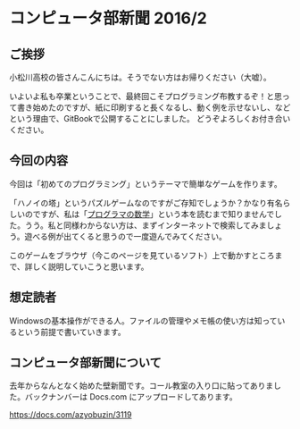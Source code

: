 # コンピュータ部新聞 2016/2
## ご挨拶
小松川高校の皆さんこんにちは。そうでない方はお帰りください（大嘘）。

いよいよ私も卒業ということで、最終回こそプログラミング布教するぞ！と思って書き始めたのですが、紙に印刷すると長くなるし、動く例を示せないし、などという理由で、GitBookで公開することにしました。
どうぞよろしくお付き合いください。

## 今回の内容
今回は「初めてのプログラミング」というテーマで簡単なゲームを作ります。

「ハノイの塔」というパズルゲームなのですがご存知でしょうか？かなり有名らしいのですが、私は「[プログラマの数学](http://www.amazon.co.jp/gp/product/4797329734/ref=as_li_ss_tl?ie=UTF8&camp=247&creative=7399&creativeASIN=4797329734&linkCode=as2&tag=azyobuzin01-22)」という本を読むまで知りませんでした。うう。私と同様わからない方は、まずインターネットで検索してみましょう。遊べる例が出てくると思うので一度遊んでみてください。

このゲームをブラウザ（今このページを見ているソフト）上で動かすところまで、詳しく説明していこうと思います。

## 想定読者
Windowsの基本操作ができる人。ファイルの管理やメモ帳の使い方は知っているという前提で書いていきます。

## コンピュータ部新聞について
去年からなんとなく始めた壁新聞です。コール教室の入り口に貼ってありました。バックナンバーは Docs.com にアップロードしてあります。

https://docs.com/azyobuzin/3119
